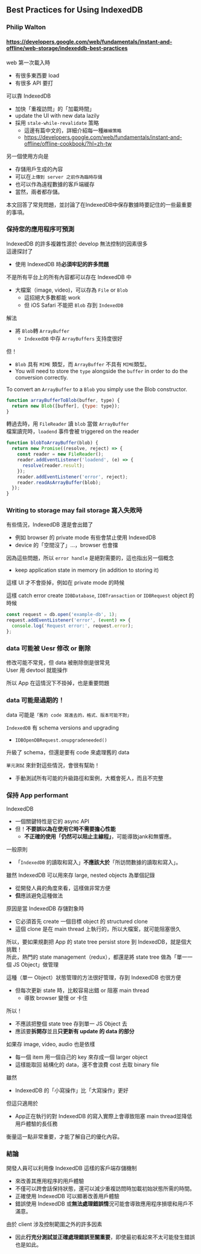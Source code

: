 ## Best Practices for Using IndexedDB
### Philip Walton
#### https://developers.google.com/web/fundamentals/instant-and-offline/web-storage/indexeddb-best-practices

web 第一次載入時
- 有很多東西要 load
- 有很多 API 要打

可以靠 IndexedDB 
- 加快「重複訪問」的「加載時間」
- update the UI with new data lazily
- 採用 `stale-while-revalidate` 策略
  - 這邊有篇中文的，詳細介紹每一種`離線策略`
  - https://developers.google.com/web/fundamentals/instant-and-offline/offline-cookbook/?hl=zh-tw

另一個使用方向是
- 存儲用戶生成的內容
- 可以在`上傳到 server 之前作為臨時存儲`
- 也可以作為遠程數據的客戶端緩存
- 當然，兩者都存儲。

本文回答了常見問題，並討論了在IndexedDB中保存數據時要記住的一些最重要的事項。

### 保持您的應用程序可預測
IndexedDB 的許多複雜性源於 develop 無法控制的因素很多  
這邊探討了
- 使用 IndexedDB 時**必須牢記的許多問題**

不是所有平台上的所有內容都可以存在 IndexedDB 中
- 大檔案（image, video)，可以存為 `File` or `Blob`
  - 這招絕大多數都能 work
  - 但 iOS Safari 不能把 `Blob` 存到 `IndexedDB`
  
解法
- 將 `Blob`轉 `ArrayBuffer`
  - `IndexedDB` 中存 `ArrayBuffers` 支持度很好

但！
- `Blob` 具有 `MIME` 類型，而 `ArrayBuffer` 不具有 `MIME`類型。
-  You will need to store the `type` alongside the `buffer` in order to do the conversion correctly.

To convert an `ArrayBuffer` to a `Blob` you simply use the Blob constructor.

```js
function arrayBufferToBlob(buffer, type) {
  return new Blob([buffer], {type: type});
}
```

轉過去時，用 `FileReader` 讀 `blob` 當做 `ArrayBuffer`  
檔案讀完時，`loadend` 事件會被 triggered on the reader  

```js
function blobToArrayBuffer(blob) {
  return new Promise((resolve, reject) => {
    const reader = new FileReader();
    reader.addEventListener('loadend', (e) => {
      resolve(reader.result);
    });
    reader.addEventListener('error', reject);
    reader.readAsArrayBuffer(blob);
  });
}
```


### Writing to storage may fail storage 寫入失敗時
有些情況，IndexedDB 還是會出錯了  
- 例如 browser 的 private mode 有些會禁止使用 IndexedDB  
- device 的「空間沒了」...，browser 也會擋

因為這些問題，所以 `error handle` 是絕對需要的，這也指出另一個概念
- keep application state in memory (in addition to storing it)

這樣 UI 才不會掛掉，例如在 private mode 的時候  

這樣 catch error
create `IDBDatabase`, `IDBTransaction` or `IDBRequest` object 的時候

```js
const request = db.open('example-db', 1);
request.addEventListener('error', (event) => {
  console.log('Request error:', request.error);
};
```


### data 可能被 Uesr 修改 or 刪除
修改可能不常見，但 data 被刪除倒是很常見  
User 用 devtool 就能操作  

所以 App 在這情況下不掛掉，也是重要問題  

### data 可能是過期的！
data 可能是`「舊的 code 寫進去的，格式、版本可能不對」`

`IndexedDB` 有 schema versions and upgrading
- `IDBOpenDBRequest.onupgradeneeded()`

升級了 schema，但還是要有 code 來處理舊的 data  

`單元測試` 來針對這些情況，會很有幫助！
- 手動測試所有可能的升級路徑和案例，大概會死人，而且不完整


### 保持 App performant

IndexedDB
- 一個關鍵特性是它的 async API
- 但！**不要誤以為在使用它時不需要擔心性能**
  - **不正確的使用「仍然可以阻止主線程」**，可能導致jank和無響應。

一般原則
- 「`IndexedDB` 的讀取和寫入」**不應該大於**「所訪問數據的讀取和寫入」。


雖然 IndexedDB 可以用來存 large, nested objects 為單個記錄  
- 從開發人員的角度來看，這樣做非常方便
- **但**應該避免這種做法

原因是當 IndexedDB 存儲對象時
- 它必須首先 create 一個目標 object 的 structured clone 
- 這個 clone 是在 main thread 上執行的，所以大檔案，就可能阻塞很久

所以，要如果規劃把 App 的 state tree persist store 到 IndexedDB，就是個大挑戰！  
所此，熱門的 state management（redux），都還是將 state tree 做為「單一一個 JS Object」做管理  

這種（單一 Object）狀態管理的方法很好管理，存到 IndexedDB 也很方便  
- 但每次更新 state 時，比較容易出錯 or 阻塞 main thread
  - 導致 browser 變慢 or 卡住
  
所以！
- 不應該把整個 state tree 存到單一 JS Object 去
- 應該要**拆開存**並且**只更新有 update 的 data 的部分**

如果存 image, video, audio 也是依樣
- 每一個 item 用一個自己的 key 來存成一個 larger object
- 這樣能取回 結構化的  data，還不會浪費 cost 去取 binary file

雖然
- IndexedDB 的「小寫操作」比「大寫操作」更好

但這只適用於
- App正在執行的對 IndexedDB 的寫入實際上會導致阻塞 main thread並降低用戶體驗的長任務

衡量這一點非常重要，才能了解自己的優化內容。

### 結論
開發人員可以利用像 IndexedDB 這樣的客戶端存儲機制
- 來改善其應用程序的用戶體驗
- 不僅可以跨會話保持狀態，還可以減少重複訪問時加載初始狀態所需的時間。
- 正確使用 IndexedDB 可以顯著改善用戶體驗
- 錯誤使用 IndexedDB 或**無法處理錯誤情**況可能會導致應用程序損壞和用戶不滿意。

由於 client 涉及控制範圍之外的許多因素
- 因此**行充分測試並正確處理錯誤至關重要**，即使最初看起來不太可能發生錯誤也是如此。